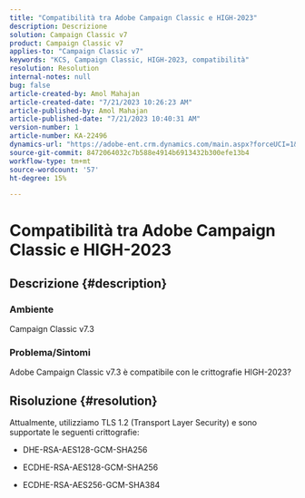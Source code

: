 ```yaml
---
title: "Compatibilità tra Adobe Campaign Classic e HIGH-2023"
description: Descrizione
solution: Campaign Classic v7
product: Campaign Classic v7
applies-to: "Campaign Classic v7"
keywords: "KCS, Campaign Classic, HIGH-2023, compatibilità"
resolution: Resolution
internal-notes: null
bug: false
article-created-by: Amol Mahajan
article-created-date: "7/21/2023 10:26:23 AM"
article-published-by: Amol Mahajan
article-published-date: "7/21/2023 10:40:31 AM"
version-number: 1
article-number: KA-22496
dynamics-url: "https://adobe-ent.crm.dynamics.com/main.aspx?forceUCI=1&pagetype=entityrecord&etn=knowledgearticle&id=ab53f507-b127-ee11-9966-6045bd0067ea"
source-git-commit: 8472064032c7b588e4914b6913432b300efe13b4
workflow-type: tm+mt
source-wordcount: '57'
ht-degree: 15%

---
```


# Compatibilità tra Adobe Campaign Classic e HIGH-2023

## Descrizione {#description}


### <b>Ambiente</b>

Campaign Classic v7.3



### <b>Problema/Sintomi</b>

Adobe Campaign Classic v7.3 è compatibile con le crittografie HIGH-2023?


## Risoluzione {#resolution}

Attualmente, utilizziamo TLS 1.2 (Transport Layer Security) e sono supportate le seguenti crittografie:<br>
- DHE-RSA-AES128-GCM-SHA256


- ECDHE-RSA-AES128-GCM-SHA256


- ECDHE-RSA-AES256-GCM-SHA384



